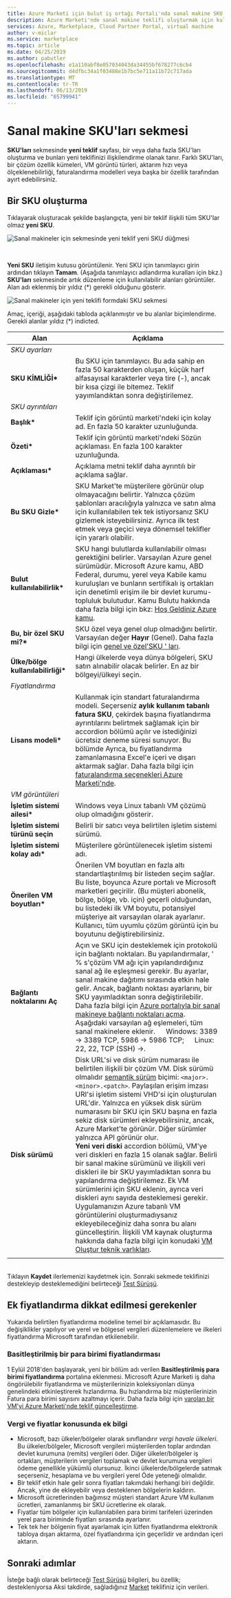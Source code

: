 ```yaml
---
title: Azure Marketi için bulut iş ortağı Portalı'nda sanal makine SKU'ları sekmesi
description: Azure Marketi'nde sanal makine teklifi oluşturmak için kullanılan SKU'ları sekmesi açıklanır.
services: Azure, Marketplace, Cloud Partner Portal, virtual machine
author: v-miclar
ms.service: marketplace
ms.topic: article
ms.date: 04/25/2019
ms.author: pabutler
ms.openlocfilehash: e1a110abf8e057034043da34455bf678277c6cb4
ms.sourcegitcommit: d4dfbc34a1f03488e1b7bc5e711a11b72c717ada
ms.translationtype: MT
ms.contentlocale: tr-TR
ms.lasthandoff: 06/13/2019
ms.locfileid: "65799941"
---
```

# <a name="virtual-machine-skus-tab"></a>Sanal makine SKU'ları sekmesi

**SKU'ları** sekmesinde **yeni teklif** sayfası, bir veya daha fazla SKU'ları oluşturma ve bunları yeni teklifinizi ilişkilendirme olanak tanır.  Farklı SKU'ları, bir çözüm özellik kümeleri, VM görüntü türleri, aktarım hızı veya ölçeklenebilirliği, faturalandırma modelleri veya başka bir özellik tarafından ayırt edebilirsiniz.


## <a name="create-a-sku"></a>Bir SKU oluşturma

Tıklayarak oluşturacak şekilde başlangıçta, yeni bir teklif ilişkili tüm SKU'lar olmaz **yeni SKU**.

![Sanal makineler için sekmesinde yeni teklif yeni SKU düğmesi](./media/publishvm_005.png)

<br/>

**Yeni SKU** iletişim kutusu görüntülenir.  Yeni SKU için tanımlayıcı girin ardından tıklayın **Tamam**. (Aşağıda tanımlayıcı adlandırma kuralları için bkz.)  **SKU'ları** sekmesinde artık düzenleme için kullanılabilir alanları görüntüler.    Alan adı eklenmiş bir yıldız (*) gerekli olduğunu gösterir.

<!-- TD: This tab has been updated, now has "Old Pricing" and "Simplified Currency Pricing" sections"! -->

![Sanal makineler için yeni teklifi formdaki SKU sekmesi](./media/publishvm_006.png)

Amaç, içeriği, aşağıdaki tabloda açıklanmıştır ve bu alanlar biçimlendirme.  Gerekli alanlar yıldız (*) indicted.

<!-- TD: I took a new screenshot, and the fields differ somewhat from description in the VM Pub Guide.  Needs review. -->

|  **Alan**       |     **Açıklama**                                                          |
|  ---------       |     ---------------                                                          |
|  *SKU ayarları*   |    |
| **SKU KİMLİĞİ\***       | Bu SKU için tanımlayıcı.  Bu ada sahip en fazla 50 karakterden oluşan, küçük harf alfasayısal karakterler veya tire (-), ancak bir kısa çizgi ile bitemez.  Teklif yayımlandıktan sonra değiştirilemez.  |
|  *SKU ayrıntıları*   |  |
| **Başlık\***        | Teklif için görüntü marketi'ndeki için kolay ad. En fazla 50 karakter uzunluğunda. |
| **Özeti\***      | Teklif için görüntü marketi'ndeki Sözün açıklaması. En fazla 100 karakter uzunluğunda. |
| **Açıklaması\***  | Açıklama metni teklif daha ayrıntılı bir açıklama sağlar.  <!-- TD: max len/guidance? 3k characters -->  |
| **Bu SKU Gizle\*** | SKU Market'te müşterilere görünür olup olmayacağını belirtir.  Yalnızca çözüm şablonları aracılığıyla yalnızca ve satın alma için kullanılabilen tek tek istiyorsanız SKU gizlemek isteyebilirsiniz.  Ayrıca ilk test etmek veya geçici veya dönemsel teklifler için yararlı olabilir. |
| **Bulut kullanılabilirlik\*** | SKU hangi bulutlarda kullanılabilir olması gerektiğini belirler.  Varsayılan Azure genel sürümüdür.  Microsoft Azure kamu, ABD Federal, durumu, yerel veya Kabile kamu kuruluşları ve bunların sertifikalı iş ortakları için denetimli erişim ile bir devlet kurumu-topluluk bulutudur.  Kamu Bulutu hakkında daha fazla bilgi için bkz: [Hoş Geldiniz Azure kamu](https://docs.microsoft.com/azure/azure-government/documentation-government-welcome). |
| **Bu, bir özel SKU mi?\*** | SKU özel veya genel olup olmadığını belirtir. Varsayılan değer **Hayır** (Genel).  Daha fazla bilgi için [genel ve özel'SKU ' ları](../../cloud-partner-portal-orig/cloud-partner-portal-azure-private-skus.md). |
| **Ülke/bölge kullanılabilirliği\*** | Hangi ülkelerde veya dünya bölgeleri, SKU satın alınabilir olacak belirler. En az bir bölgeyi/ülkeyi seçin. <!-- TD: Is this parameter an AMP visibility control or a contractual one, or both? --> |  
|  *Fiyatlandırma*   |  |
| **Lisans modeli\***| Kullanmak için standart faturalandırma modeli.  Seçerseniz **aylık kullanım tabanlı fatura SKU**, çekirdek başına fiyatlandırma ayrıntılarını belirtmek sağlamak için bir accordion bölümü açılır ve istediğinizi ücretsiz deneme süresi sunuyor.  Bu bölümde Ayrıca, bu fiyatlandırma zamanlamasına Excel'e içeri ve dışarı aktarmak sağlar. Daha fazla bilgi için [faturalandırma seçenekleri Azure Marketi'nde](../../billing-options-azure-marketplace.md). | 
|  *VM görüntüleri*   |  |
| **İşletim sistemi ailesi\*** | Windows veya Linux tabanlı VM çözümü olup olmadığını gösterir. |
| **İşletim sistemi türünü seçin** | Belirli bir satıcı veya belirtilen işletim sistemi sürümü. |
| **İşletim sistemi kolay adı\*** | Müşterilere görüntülenecek işletim sistemi adı.  |
| **Önerilen VM boyutları\*** | Önerilen VM boyutları en fazla altı standartlaştırılmış bir listeden seçim sağlar.  Bu liste, boyunca Azure portalı ve Microsoft marketleri geçirilir.  (Bu müşteri abonelik, bölge, bölge, vb. için) geçerli olduğundan, bu listedeki ilk VM boyutu, potansiyel müşteriye ait varsayılan olarak ayarlanır.  Kullanıcı, tüm uyumlu çözüm görüntü için bu boyutunu değiştirebilirsiniz. | 
| **Bağlantı noktalarını Aç**| Açın ve SKU için desteklemek için protokolü için bağlantı noktaları.  Bu yapılandırmalar, ' % s'çözüm VM ağı için yapılandırdığınız sanal ağ ile eşleşmesi gerekir. Bu ayarlar, sanal makine dağıtımı sırasında etkin hale gelir. Ancak, bağlantı noktası ayarlarını, bir SKU yayımladıktan sonra değiştirilebilir. Daha fazla bilgi için [Azure portalıyla bir sanal makineye bağlantı noktaları açma](https://docs.microsoft.com/azure/virtual-machines/windows/nsg-quickstart-portal). <br/>Aşağıdaki varsayılan ağ eşlemeleri, tüm sanal makinelere eklenir. &emsp; Windows: 3389 -> 3389 TCP, 5986 -> 5986 TCP; &emsp; Linux: 22, 22, TCP (SSH) -&GT;. |
| **Disk sürümü**  | Disk URL'si ve disk sürüm numarası ile belirtilen ilişkili bir çözüm VM. Disk sürümü olmalıdır [semantik sürüm](https://semver.org/) biçimi: `<major>.<minor>.<patch>`.  Paylaşılan erişim imzası URI'si işletim sistemi VHD'si için oluşturulan URL'dir.  Yalnızca en yüksek disk sürüm numarasını bir SKU için SKU başına en fazla sekiz disk sürümleri ekleyebilirsiniz, ancak, Azure Market'te görünür. Diğer sürümler yalnızca API görünür olur.  <!--TD: Add more specific link to API --> <br/> **Yeni veri diski** accordion bölümü, VM'ye veri diskleri en fazla 15 olanak sağlar.  Belirli bir sanal makine sürümünü ve ilişkili veri diskleri ile bir SKU yayımladıktan sonra bu yapılandırma değiştirilemez.  Ek VM sürümlerini için SKU eklenin, ayrıca veri diskleri aynı sayıda desteklemesi gerekir. <br/> Uygulamanızın Azure tabanlı VM görüntülerini oluşturmadıysanız ekleyebileceğiniz daha sonra bu alanı güncelleştirin.  İlişkili VM kaynak oluşturma hakkında daha fazla bilgi için konudaki [VM Oluştur teknik varlıkları](./cpp-create-technical-assets.md).  
|  |  |

<!-- TD: The CPP UX warning msg indicates that underscores are also supported in these SKU IDs. I suspect this might be true for other identifiers. --> 

<br/> Tıklayın **Kaydet** ilerlemenizi kaydetmek için. Sonraki sekmede teklifinizi destekleyip desteklemediğini belirteceği [Test Sürüşü](./cpp-test-drive-tab.md).


## <a name="additional-pricing-considerations"></a>Ek fiyatlandırma dikkat edilmesi gerekenler

Yukarıda belirtilen fiyatlandırma modeline temel bir açıklamasıdır.  Bu değişiklikler yapılıyor ve yerel ve bölgesel vergileri düzenlemelere ve ilkeleri fiyatlandırma Microsoft tarafından etkilenebilir. 

### <a name="simplified-currency-pricing"></a>Basitleştirilmiş bir para birimi fiyatlandırması

1 Eylül 2018'den başlayarak, yeni bir bölüm adı verilen **Basitleştirilmiş para birimi fiyatlandırma** portalına eklenmesi. Microsoft Azure Marketi iş daha öngörülebilir fiyatlandırma ve müşterilerinizin koleksiyonları dünya genelindeki etkinleştirerek hızlandırma. Bu hızlandırma biz müşterilerinizin Fatura para birimi sayısını azaltmayı içerir.  Daha fazla bilgi için [varolan bir VM'yi Azure Marketi'nde teklif güncelleştirme](./cpp-update-existing-offer.md).


### <a name="additional-information-on-taxes-and-prices"></a>Vergi ve fiyatlar konusunda ek bilgi

* Microsoft, bazı ülkeler/bölgeler olarak sınıflandırır *vergi havale ülkeleri*.  Bu ülkeler/bölgeler, Microsoft vergileri müşterilerden toplar ardından devlet kurumuna (remits) vergileri öder.  Diğer ülkeler/bölgeler iş ortakları, müşterilerin vergileri toplamak ve devlet kurumuna vergileri ödeme genellikle yükümlü olursunuz. İkinci ülkelerde/bölgelerde satmak seçerseniz, hesaplama ve bu vergileri yerel Öde yeteneği olmalıdır.  <!-- TD: Find a good reference on taxing policies. The best I found was in the UWP section: https://docs.microsoft.com/windows/uwp/publish/tax-details-for-paid-apps -->
* Bir teklif etkin hale gelir sonra fiyatları takımdaki herhangi biri değildir. Ancak, yine de ekleyebilir veya desteklenen bölgelerin kaldırın. 
* Microsoft ücretlerinden bağımsız müşteri standart Azure VM kullanım ücretleri, zamanlanmış bir SKU ücretlerine ek olarak.
* Fiyatlar tüm bölgeler için kullanılabilen para birimi tarifeleri üzerinden yerel para biriminde fiyatları sırasında ayarlanır.  <!-- TD: Meaning? - Offer created, published, other? -->
* Tek tek her bölgenin fiyat ayarlamak için lütfen fiyatlandırma elektronik tabloya dışarı aktarma, özel fiyatlandırma için geçerlidir ve ardından içeri aktarın. 


## <a name="next-steps"></a>Sonraki adımlar

İsteğe bağlı olarak belirteceği [Test Sürüşü](./cpp-test-drive-tab.md) bilgileri, bu özellik; destekleniyorsa Aksi takdirde, sağladığınız [Market](./cpp-marketplace-tab.md) teklifiniz için verileri.
